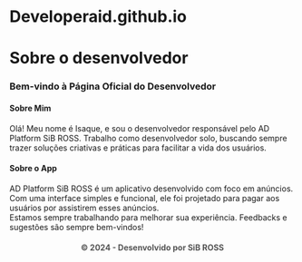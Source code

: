 # Developeraid.github.io

<head>
  <meta name="google-site-verification" content="uijWJyo3OzssuUjIrWrCADK55SfS0sU6OWIVSLDWHH0" />
  <h1>Sobre o desenvolvedor</h1>
<body>
  <h3>Bem-vindo à Página Oficial do Desenvolvedor</h3>
  <section>
    <h4>Sobre Mim</h4>Olá! Meu nome é Isaque, e sou o desenvolvedor responsável pelo AD Platform SiB ROSS. Trabalho como desenvolvedor solo, buscando sempre trazer soluções criativas e práticas para facilitar a vida dos usuários.
</section><section>
  <h4>Sobre o App</h4>AD Platform SiB ROSS é um aplicativo desenvolvido com foco em anúncios. Com uma interface simples e funcional, ele foi projetado para pagar aos usuários por assistirem esses anúncios.
</section><section>
  Estamos sempre trabalhando para melhorar sua experiência. Feedbacks e sugestões são sempre bem-vindos!
</section>
  <h4><div style="margin-top:20pxfont-size:0.9em;color:#555;text-align:center">
© 2024 - Desenvolvido por SiB ROSS</div></h4>
</body>
</head>
